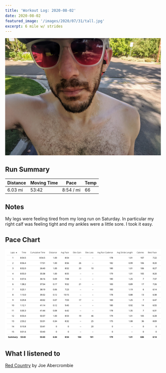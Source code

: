```yaml
---
title: 'Workout Log: 2020-08-02'
date: 2020-08-02
featured_image: '/images/2020/07/31/tall.jpg'
excerpt: 6 mile w/ strides 
---
```


![](/images/2020/07/31/wide.jpg)

## Run Summary

| Distance   | Moving Time            | Pace        | Temp  |
|------------|------------------------|-------------|-------|
|  6.03 mi   |    53:42               |  8:54 / mi  |  66   |

## Notes

My legs were feeling tired from my long run on Saturday. In particular my right calf was feeling tight and my ankles were a little sore. I took it easy.

## Pace Chart

![](/images/2020/08/02/splits.png)

## What I listened to
[Red Country](https://www.goodreads.com/book/show/13521459-red-country) by Joe Abercrombie
